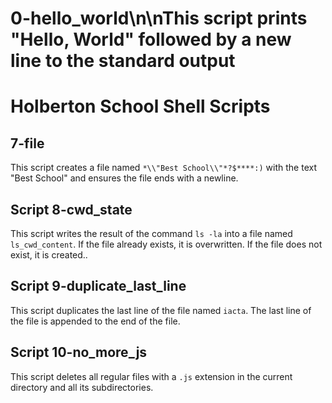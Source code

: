 # 0-hello_world\n\nThis script prints "Hello, World" followed by a new line to the standard output
# Holberton School Shell Scripts

## 7-file

This script creates a file named `*\\"Best School\\"*?$****:)` with the text "Best School" and ensures the file ends with a newline.
## Script 8-cwd_state

This script writes the result of the command `ls -la` into a file named `ls_cwd_content`. If the file already exists, it is overwritten. If the file does not exist, it is created..

## Script 9-duplicate_last_line

This script duplicates the last line of the file named `iacta`. The last line of the file is appended to the end of the file.

## Script 10-no_more_js

This script deletes all regular files with a `.js` extension in the current directory and all its subdirectories.

